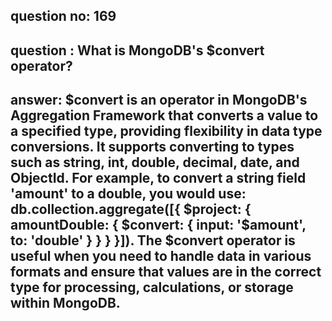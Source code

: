 
      
## question no: 169

## question : What is MongoDB's $convert operator?

## answer: $convert is an operator in MongoDB's Aggregation Framework that converts a value to a specified type, providing flexibility in data type conversions. It supports converting to types such as string, int, double, decimal, date, and ObjectId. For example, to convert a string field 'amount' to a double, you would use: db.collection.aggregate([{ $project: { amountDouble: { $convert: { input: '$amount', to: 'double' } } } }]). The $convert operator is useful when you need to handle data in various formats and ensure that values are in the correct type for processing, calculations, or storage within MongoDB.
      